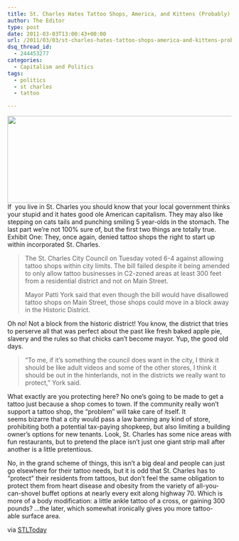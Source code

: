 ```yaml
---
title: St. Charles Hates Tattoo Shops, America, and Kittens (Probably)
author: The Editor
type: post
date: 2011-03-03T13:00:43+00:00
url: /2011/03/03/st-charles-hates-tattoo-shops-america-and-kittens-probably/
dsq_thread_id:
  - 244453277
categories:
  - Capitalism and Politics
tags:
  - politics
  - st charles
  - tattoo

---
```

[<img class="aligncenter size-full wp-image-9158" title="14_so_tattoo15_large" src="http://media.punchingkitty.com/wordpress/2011/03/14_so_tattoo15_large.jpeg" alt="" width="600" height="196" />][1]If  you live in St. Charles you should know that your local government thinks your stupid and it hates good ole American capitalism. They may also like stepping on cats tails and punching smiling 5 year-olds in the stomach. The last part we&#8217;re not 100% sure of, but the first two things are totally true. Exhibit One: They, once again, denied tattoo shops the right to start up within incorporated St. Charles.

> The St. Charles City Council on Tuesday voted 6-4 against allowing tattoo shops within city limits. The bill failed despite it being amended to only allow tattoo businesses in C2-zoned areas at least 300 feet from a residential district and not on Main Street.
> 
> Mayor Patti York said that even though the bill would have disallowed tattoo shops on Main Street, those shops could move in a block away in the Historic District.

Oh no! Not a block from the historic district! You know, the district that tries to perserve all that was perfect about the past like fresh baked apple pie, slavery and the rules so that chicks can&#8217;t become mayor. Yup, the good old days.

> &#8220;To me, if it&#8217;s something the council does want in the city, I think it should be like adult videos and some of the other stores, I think it should be out in the hinterlands, not in the districts we really want to protect,&#8221; York said.

What exactly are you protecting here? No one&#8217;s going to be made to get a tattoo just because a shop comes to town. If the community really won&#8217;t support a tattoo shop, the &#8220;problem&#8221; will take care of itself. It seems bizarre that a city would pass a law banning any kind of store, prohibiting both a potential tax-paying shopkeep, but also limiting a building owner&#8217;s options for new tenants. Look, St. Charles has some nice areas with fun restaurants, but to pretend the place isn&#8217;t just one giant strip mall after another is a little pretentious.

No, in the grand scheme of things, this isn&#8217;t a big deal and people can just go elsewhere for their tattoo needs, but it is odd that St. Charles has to &#8220;protect&#8221; their residents from tattoos, but don&#8217;t feel the same obligation to protect them from heart disease and obesity from the variety of all-you-can-shovel buffet options at nearly every exit along highway 70. Which is more of a body modification: a little ankle tattoo of a cross, or gaining 300 pounds? &#8230;the later, which somewhat ironically gives you more tattoo-able surface area.

via <a href="http://www.stltoday.com/suburban-journals/stcharles/news/article_43a99b04-451f-11e0-9341-0017a4a78c22.html" target="_blank">STLToday</a>

 [1]: http://media.punchingkitty.com/wordpress/2011/03/14_so_tattoo15_large.jpeg